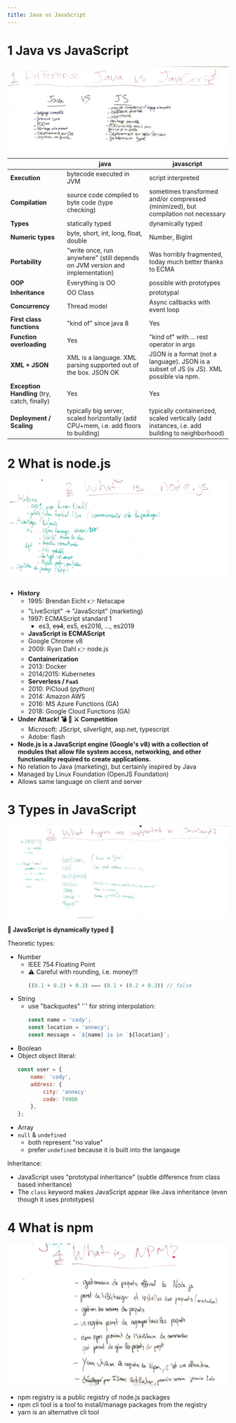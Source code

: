 ```yaml
---
title: Java vs JavaScript
---
```


# 1 Java vs JavaScript

![java vs javascript](images/group1-java-vs-javascript.jpg)

| |java|javascript|
|-|-|-|
|**Execution**|bytecode executed in JVM|script interpreted|
|**Compilation**|source code compiled to byte code (type checking)|sometimes transformed and/or compressed (minimized), but compilation not necessary|
|**Types**|statically typed|dynamically typed|
|**Numeric types**|byte, short, int, long, float, double|Number, BigInt|
|**Portability**|"write once, run anywhere" (still depends on JVM version and implementation)|Was horribly fragmented, today much better thanks to ECMA|
|**OOP**|Everything is OO|possible with prototypes|
|**Inheritance**|OO Class|prototypal|
|**Concurrency**|Thread model|Async callbacks with event loop|
|**First class functions**|"kind of" since java 8|Yes|
|**Function overloading**|Yes|"kind of" with ... rest operator in args|
|**XML + JSON**|XML is a language. XML parsing supported out of the box. JSON OK|JSON is a format (not a language). JSON is a subset of JS (is JS). XML possible via npm.|
|**Exception Handling** (try, catch, finally)|Yes|Yes|
|**Deployment / Scaling**|typically big server, scaled horizontally (add CPU+mem, i.e. add floors to building)|typically containerized, scaled vertically (add instances, i.e. add building to neighborhood)|

# 2 What is node.js

![node.js](images/group2-nodejs.jpg)

* **History**
  * 1995: Brendan Eicht 👉 Netscape
  * "LiveScript" -> "JavaScript" (marketing)
  * 1997: ECMAScript standard 1
    * es3, ~~es4~~, es5, es2016, ..., es2019
  * **JavaScript is ECMAScript** 
  * Google Chrome v8
  * 2009: Ryan Dahl 👉 node.js
  * **Containerization**
  * 2013: Docker
  * 2014/2015: Kubernetes
  * **Serverless / `FaaS`**
  * 2010: PiCloud (python)
  * 2014: Amazon AWS
  * 2016: MS Azure Functions (GA)
  * 2018: Google Cloud Functions (GA)
* **Under Attack! 💣 🔫 ⚔️ Competition**
  * Microsoft: JScript, silverlight, asp.net, typescript
  * Adobe: flash
* **Node.js is a JavaScript engine (Google's v8) with a collection of modules that allow file system access, networking, and other functionality required to create applications.**
* No relation to Java (marketing), but certainly inspired by Java
* Managed by Linux Foundation (OpenJS Foundation)
* Allows same language on client and server

# 3 Types in JavaScript

![js types](images/group3-js-types.jpg)

**📢 JavaScript is dynamically typed 🚨**

Theoretic types:
* Number
  * IEEE 754 Floating Point
  * ⚠️ Careful with rounding, i.e. money!!!
    ```javascript
    ((0.1 + 0.2) + 0.3) === (0.1 + (0.2 + 0.3)) // false
    ```
* String
  * use "backquotes" '`' for string interpolation:
    ```javascript
    const name = 'cody';
    const location = 'annecy';
    const message = `${name} is in `${location}`;
    ```
* Boolean
* Object
  object literal:
  ```javascript
  const user = {
      name: 'cody',
      address: {
          city: 'annecy'
          code: 74000
      },
  };
  ```
* Array
* `null` & `undefined`
  * both represent "no value"
  * prefer `undefined` because it is built into the langauge

Inheritance:
* JavaScript uses "prototypal inheritance" (subtle difference from class based inheritance)
* The `class` keyword makes JavaScript appear like Java inheritance (even though it uses prototypes)

# 4 What is npm

![npm](images/group4-npm.jpg)

* npm registry is a public registry of node.js packages
* npm cli tool is a tool to install/manage packages from the registry
* yarn is an alternative cli tool